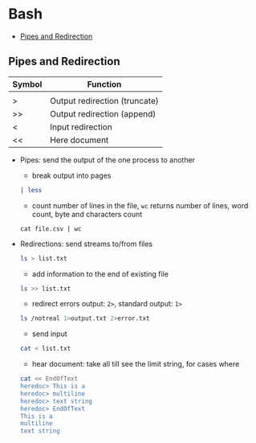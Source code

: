 # Bash
- [Pipes and Redirection](#pipes-and-redirection)

## Pipes and Redirection
|Symbol|Function|
|------|------|
||     |Pipe                             |
|>     |Output redirection (truncate)    |
|>>    |Output redirection (append)      |
|<     |Input redirection                |
|<<    |Here document                    |

- Pipes: send the output of the one process to another
  - break output into pages
  ```bash
  | less
  ```
  - count number of lines in the file,  `wc` returns number of lines, word count, byte and characters count
  ```
  cat file.csv | wc
  ```

- Redirections: send streams to/from files
  ```bash
  ls > list.txt
  ```
  - add information to the end of existing file
  ```bash
  ls >> list.txt
  ```
  - redirect errors output: `2>`, standard output: `1>`
  ```bash
  ls /notreal 1>output.txt 2>error.txt
  ```
  - send input
  ```bash
  cat < list.txt
  ```
  - hear document: take all till see the limit string, for cases where 
  ```bash
  cat << EndOfText
  heredoc> This is a
  heredoc> multiline
  heredoc> text string
  heredoc> EndOfText
  This is a
  multiline
  text string
  ```
  
  
